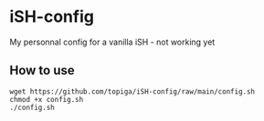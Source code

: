 # iSH-config
My personnal config for a  vanilla iSH - not working yet

## How to use 
```
wget https://github.com/topiga/iSH-config/raw/main/config.sh
chmod +x config.sh
./config.sh
```
